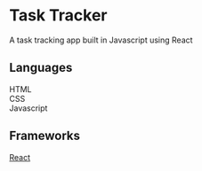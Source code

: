 # Task Tracker
A task tracking app built in Javascript using React

## Languages
HTML  
CSS  
Javascript

## Frameworks
[React](https://react.dev/)
